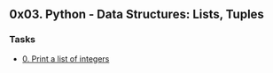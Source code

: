 ## 0x03. Python - Data Structures: Lists, Tuples
### Tasks
-  [0. Print a list of integers ](https://github.com/getinet1221/alx-higher_level_programming/blob/master/0x03-python-data_structures/0-print_list_integer.py)
